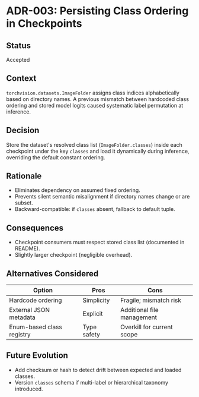 # ADR-003: Persisting Class Ordering in Checkpoints

## Status
Accepted

## Context
`torchvision.datasets.ImageFolder` assigns class indices alphabetically based on directory names. A previous mismatch between hardcoded class ordering and stored model logits caused systematic label permutation at inference.

## Decision
Store the dataset's resolved class list (`ImageFolder.classes`) inside each checkpoint under the key `classes` and load it dynamically during inference, overriding the default constant ordering.

## Rationale
- Eliminates dependency on assumed fixed ordering.
- Prevents silent semantic misalignment if directory names change or are subset.
- Backward-compatible: if `classes` absent, fallback to default tuple.

## Consequences
- Checkpoint consumers must respect stored class list (documented in README).
- Slightly larger checkpoint (negligible overhead).

## Alternatives Considered
| Option | Pros | Cons |
|--------|------|------|
| Hardcode ordering | Simplicity | Fragile; mismatch risk |
| External JSON metadata | Explicit | Additional file management |
| Enum-based class registry | Type safety | Overkill for current scope |

## Future Evolution
- Add checksum or hash to detect drift between expected and loaded classes.
- Version `classes` schema if multi-label or hierarchical taxonomy introduced.
